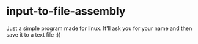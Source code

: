 # input-to-file-assembly

Just a simple program made for linux. It'll ask you for your name and then save it to a text file :))
